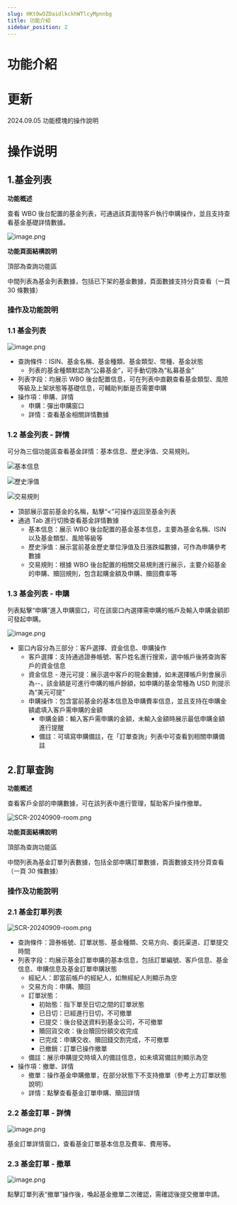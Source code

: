 ```yaml
---
slug: HKt0wOZDaidlkckhWTlcyMpnnbg
title: 功能介紹
sidebar_position: 2
---
```



# 功能介紹


# 更新


2024.09.05   功能模塊的操作說明


# 操作说明


## 1.基金列表


**功能概述**


查看 WBO 後台配置的基金列表，可通過該頁面特客戶執行申購操作，並且支持查看基金基礎詳情數據。


![image.png](/assets/9c8b070ae457f2c011c59d7513ef0fb1.png)


**功能頁面結構說明**


頂部為查詢功能區


中間列表為基金列表數據，包括已下架的基金數據，頁面數據支持分頁查看（一頁 30 條數據）


### **操作及功能說明**


### 1.1 基金列表


![image.png](/assets/d21fd38f0f653468acf95a0acb7cd1c2.png)

- 查詢條件：ISIN、基金名稱、基金種類、基金類型、幣種、基金狀態
    - 列表的基金種類默認為“公募基金”，可手動切換為“私募基金”
- 列表字段：均展示 WBO 後台配置信息，可在列表中直觀查看基金類型、風險等級及上架狀態等基礎信息，可輔助判斷是否需要申購
- 操作項：申購、詳情
    - 申購：彈出申購窗口
    - 詳情：查看基金相關詳情數據

### 1.2 基金列表 - 詳情


可分為三個功能區查看基金詳情：基本信息、歷史淨值、交易規則。


![基本信息](/assets/0156527865b8ff8c42729e525b8f3f70.png)


![歷史淨值](/assets/a44a71e4ef40ab6ab8a69a745af252b6.png)


![交易規則](/assets/70d7ba23df9aa08d684eb23405d08be4.png)

- 頂部展示當前基金的名稱，點擊“<”可操作返回至基金列表
- 通過 Tab 進行切換查看基金詳情數據
    - 基本信息：展示 WBO 後台配置的基金基本信息，主要為基金名稱、ISIN 以及基金類型、風險等級等
    - 歷史淨值：展示當前基金歷史單位淨值及日漲跌幅數據，可作為申購參考數據
    - 交易規則：根據 WBO 後台配置的相關交易規則進行展示，主要介紹基金的申購、贖回規則，包含起購金額及申購、贖回費率等

### 1.3 基金列表 - 申購


列表點擊“申購”進入申購窗口，可在該窗口內選擇需申購的帳戶及輸入申購金額即可發起申購。


![image.png](/assets/f86ac19046474c86b3edf6c56f88cf2d.png)

- 窗口內容分為三部分：客戶選擇、資金信息、申購操作
    - 客戶選擇：支持通過證券帳號、客戶姓名進行搜索，選中帳戶後將查詢客戶的資金信息
    - 資金信息 - 港元可提：展示選中客戶的現金數據，如未選擇帳戶則會展示為--，該金額是可進行申購的帳戶餘額，如申購的基金幣種為 USD 則提示為“美元可提”
    - 申購操作：包含當前基金的基本信息及申購費率信息，並且支持在申購金額處填入客戶需申購的金額
        - 申購金額：輸入客戶需申購的金額，未輸入金額時展示最低申購金額進行提醒
        - 備註：可填寫申購備註，在「訂單查詢」列表中可查看到相關申購備註

## 2.訂單查詢


**功能概述**


查看客戶全部的申購數據，可在該列表中進行管理，幫助客戶操作撤單。


![SCR-20240909-room.png](/assets/388ea9e9fe6a2ed8af51c5b7a00cfae2.png)


**功能頁面結構說明**


頂部為查詢功能區


中間列表為基金訂單列表數據，包括全部申購訂單數據，頁面數據支持分頁查看（一頁 30 條數據）


### **操作及功能說明**


### 2.1 基金訂單列表


![SCR-20240909-room.png](/assets/caa6cc87b654c8d9799c3271d01617a5.png)

- 查詢條件：證券帳號、訂單狀態、基金種類、交易方向、委託渠道、訂單提交時間
- 列表字段：均展示基金訂單申購的基本信息，包括訂單編號、客戶信息、基金信息、申購信息及基金訂單申購狀態
    - 經紀人：即當前帳戶的經紀人，如無經紀人則顯示為空
    - 交易方向：申購、贖回
    - 訂單狀態：
        - 初始態：指下單至日切之間的訂單狀態
        - 已日切：已經進行日切，不可撤單
        - 已提交：後台發送資料到基金公司，不可撤單
        - 贖回貨交收：後台贖回份額交收完成
        - 已完成：申購交收、贖回錢交割完成，不可撤單
        - 已撤銷：訂單已操作撤單
    - 備註：展示申購提交時填入的備註信息，如未填寫備註則顯示為空
- 操作項：撤單、詳情
    - 撤單：操作基金申購撤單，在部分狀態下不支持撤單（參考上方訂單狀態說明）
    - 詳情：點擊查看基金訂單申購、贖回詳情

### 2.2 基金訂單 - 詳情


![image.png](/assets/8a6f02a5e75757f5f860e501986bb754.png)


基金訂單詳情窗口，查看基金訂單基本信息及費率、費用等。


### 2.3 基金訂單 - 撤單


![image.png](/assets/d791d9c7f84f880b261002796f7213d9.png)


點擊訂單列表“撤單”操作後，喚起基金撤單二次確認，需確認後提交撤單申請。

